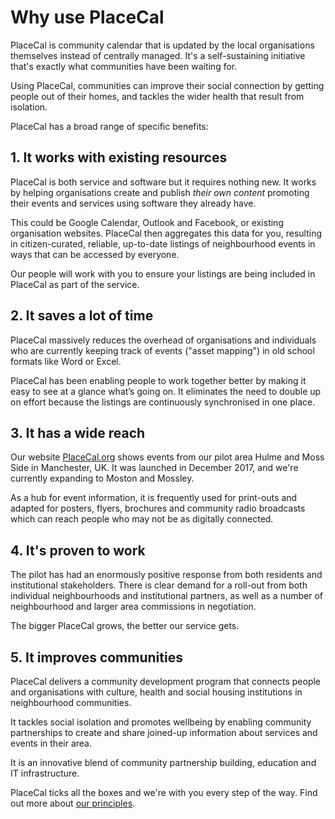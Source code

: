 # Why use PlaceCal

PlaceCal is community calendar that is updated by the local organisations themselves instead of centrally managed. It's a self-sustaining initiative that's exactly what communities have been waiting for.

Using PlaceCal, communities can improve their social connection by getting people out of their homes, and tackles the wider health that result from isolation.

PlaceCal has a broad range of specific benefits:  

## 1. It works with existing resources

PlaceCal is both service and software but it requires nothing new. It works by helping organisations create and publish *their own content* promoting their events and services using software they already have.

This could be Google Calendar, Outlook and Facebook, or existing organisation websites. PlaceCal then aggregates this data for you, resulting in citizen-curated, reliable, up-to-date listings of neighbourhood events in ways that can be accessed by everyone.

Our people will work with you to ensure your listings are being included in PlaceCal as part of the service.

## 2. It saves a lot of time

PlaceCal massively reduces the overhead of organisations and individuals who are currently keeping track of events ("asset mapping") in old school formats like Word or Excel.

PlaceCal has been enabling people to work together better by making it easy to see at a glance what’s going on. It eliminates the need to double up on effort because the listings are continuously synchronised in one place.

## 3. It has a wide reach

Our website [PlaceCal.org](https://PlaceCal.org) shows events from our pilot area Hulme and Moss Side in Manchester, UK. It was launched in December 2017, and we're currently expanding to Moston and Mossley.

As a hub for event information, it is frequently used for print-outs and adapted for posters, flyers, brochures and community radio broadcasts which can reach people who may not be as digitally connected.

## 4. It's proven to work

The pilot has had an enormously positive response from both residents and institutional stakeholders. There is clear demand for a roll-out from both individual neighbourhoods and institutional partners, as well as a number of neighbourhood and larger area commissions in negotiation.

The bigger PlaceCal grows, the better our service gets.

## 5. It improves communities

PlaceCal delivers a community development program that connects people and organisations with culture, health and social housing institutions in neighbourhood communities.

It tackles social isolation and promotes wellbeing by enabling community partnerships to create and share joined-up information about services and events in their area.

It is an innovative blend of community partnership building, education and IT infrastructure.

PlaceCal ticks all the boxes and we're with you every step of the way. Find out more about [our principles](/introduction/our-principles.md).
